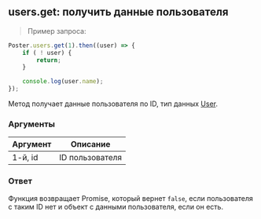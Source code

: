 ## users.get: получить данные пользователя

> Пример запроса:

```javascript
Poster.users.get(1).then((user) => {
	if ( ! user) {
		return;
	}

	console.log(user.name);
});
```

Метод получает данные пользователя по ID, тип данных [User](/docs/v3/pos/types/user).

### Аргументы

Аргумент | Описание
-------- | --------
1-й, id | ID пользователя

### Ответ

Функция возвращает Promise, который вернет `false`, если пользователя с таким ID нет и объект с данными пользователя, если он есть.
